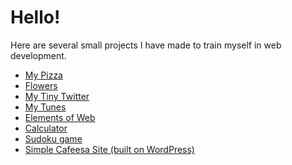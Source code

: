 <h1>Hello!</h1>
<p>Here are several small projects I have made to train myself in web development.</p>  

<ul>
  <li><a href="https://nickelsun.github.io/MyPizza/">My Pizza</a></li>
  <li><a href="https://nickelsun.github.io/Flowers/">Flowers</a></li>
  <li><a href="https://nickelsun.github.io/MyTinyTwitter/">My Tiny Twitter</a></li>
  <li><a href="https://nickelsun.github.io/MyTunes/">My Tunes</a></li>
  <li><a href="https://nickelsun.github.io/ElementsOfWeb/">Elements of Web</a></li>
  <li><a href="https://nickelsun.github.io/calc/">Calculator</a></li>
  <li><a href="https://github.com/nickelsun/sudoku">Sudoku game</a></li>
  <li><a href="http://nickelsun.atwebpages.com">Simple Cafeesa Site (built on WordPress)</a></li>
</ul>

